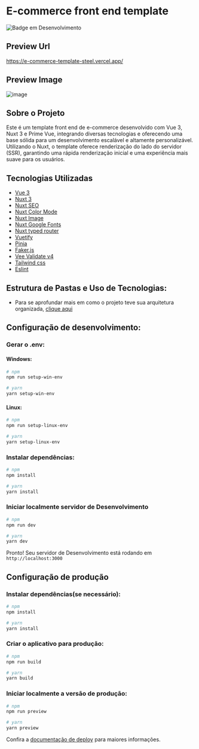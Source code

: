 # E-commerce front end template

![Badge em Desenvolvimento](http://img.shields.io/static/v1?label=STATUS&message=EM%20DESENVOLVIMENTO&color=GREEN&style=for-the-badge)

## Preview Url

https://e-commerce-template-steel.vercel.app/

## Preview Image

![image](https://github.com/Rdemora2/E-commerce--template/assets/103211332/bb119042-bd04-4833-a272-b4fcd58f22d0)

## Sobre o Projeto

Este é um template front end de e-commerce desenvolvido com Vue 3, Nuxt 3 e Prime Vue, integrando diversas tecnologias e oferecendo uma base sólida para um desenvolvimento escalável e altamente personalizável.
Utilizando o Nuxt, o template oferece renderização do lado do servidor (SSR), garantindo uma rápida renderização inicial e uma experiência mais suave para os usuários.

## Tecnologias Utilizadas

- [Vue 3](https://vuejs.org/)
- [Nuxt 3](https://nuxt.com/)
- [Nuxt SEO](https://nuxtseo.com/)
- [Nuxt Color Mode](https://color-mode.nuxtjs.org/)
- [Nuxt Image](https://image.nuxt.com/)
- [Nuxt Google Fonts](https://google-fonts.nuxtjs.org/)
- [Nuxt typed router](https://nuxt-typed-router.vercel.app/)
- [Vuetify](https://vuetifyjs.com/en/#using-nuxt-3)
- [Pinia](https://pinia.vuejs.org/)
- [Faker.js](https://fakerjs.dev/)
- [Vee Validate v4](https://vee-validate.logaretm.com/v4/)
- [Tailwind css](https://tailwindcss.com/)
- [Eslint](https://eslint.org/)

## Estrutura de Pastas e Uso de Tecnologias:

- Para se aprofundar mais em como o projeto teve sua arquitetura organizada, [clique aqui](https://github.com/Rdemora2/E-commerce--template/blob/main/appArchitecture.md)

## Configuração de desenvolvimento:

### Gerar o .env:

#### Windows:

```bash
# npm
npm run setup-win-env

# yarn
yarn setup-win-env
```

#### Linux:

```bash
# npm
npm run setup-linux-env

# yarn
yarn setup-linux-env
```

### Instalar dependências:

```bash
# npm
npm install

# yarn
yarn install
```

### Iniciar localmente servidor de Desenvolvimento

```bash
# npm
npm run dev

# yarn
yarn dev
```

Pronto! Seu servidor de Desenvolvimento está rodando em `http://localhost:3000`

## Configuração de produção

### Instalar dependências(se necessário):

```bash
# npm
npm install

# yarn
yarn install
```

### Criar o aplicativo para produção:

```bash
# npm
npm run build

# yarn
yarn build
```

### Iniciar localmente a versão de produção:

```bash
# npm
npm run preview

# yarn
yarn preview
```

Confira a [documentação de deploy](https://nuxt.com/docs/getting-started/deployment) para maiores informações.

